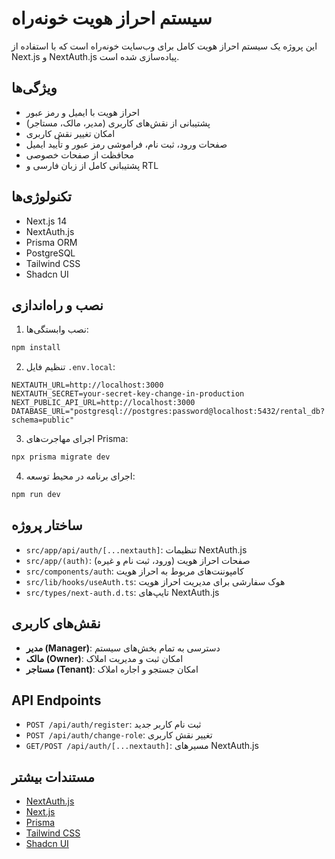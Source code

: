 # سیستم احراز هویت خونه‌راه

این پروژه یک سیستم احراز هویت کامل برای وب‌سایت خونه‌راه است که با استفاده از Next.js و NextAuth.js پیاده‌سازی شده است.

## ویژگی‌ها

- احراز هویت با ایمیل و رمز عبور
- پشتیبانی از نقش‌های کاربری (مدیر، مالک، مستاجر)
- امکان تغییر نقش کاربری
- صفحات ورود، ثبت نام، فراموشی رمز عبور و تأیید ایمیل
- محافظت از صفحات خصوصی
- پشتیبانی کامل از زبان فارسی و RTL

## تکنولوژی‌ها

- Next.js 14
- NextAuth.js
- Prisma ORM
- PostgreSQL
- Tailwind CSS
- Shadcn UI

## نصب و راه‌اندازی

1. نصب وابستگی‌ها:
```bash
npm install
```

2. تنظیم فایل `.env.local`:
```
NEXTAUTH_URL=http://localhost:3000
NEXTAUTH_SECRET=your-secret-key-change-in-production
NEXT_PUBLIC_API_URL=http://localhost:3000
DATABASE_URL="postgresql://postgres:password@localhost:5432/rental_db?schema=public"
```

3. اجرای مهاجرت‌های Prisma:
```bash
npx prisma migrate dev
```

4. اجرای برنامه در محیط توسعه:
```bash
npm run dev
```

## ساختار پروژه

- `src/app/api/auth/[...nextauth]`: تنظیمات NextAuth.js
- `src/app/(auth)`: صفحات احراز هویت (ورود، ثبت نام و غیره)
- `src/components/auth`: کامپوننت‌های مربوط به احراز هویت
- `src/lib/hooks/useAuth.ts`: هوک سفارشی برای مدیریت احراز هویت
- `src/types/next-auth.d.ts`: تایپ‌های NextAuth.js

## نقش‌های کاربری

- **مدیر (Manager)**: دسترسی به تمام بخش‌های سیستم
- **مالک (Owner)**: امکان ثبت و مدیریت املاک
- **مستاجر (Tenant)**: امکان جستجو و اجاره املاک

## API Endpoints

- `POST /api/auth/register`: ثبت نام کاربر جدید
- `POST /api/auth/change-role`: تغییر نقش کاربری
- `GET/POST /api/auth/[...nextauth]`: مسیرهای NextAuth.js

## مستندات بیشتر

- [NextAuth.js](https://next-auth.js.org/)
- [Next.js](https://nextjs.org/docs)
- [Prisma](https://www.prisma.io/docs)
- [Tailwind CSS](https://tailwindcss.com/docs)
- [Shadcn UI](https://ui.shadcn.com/) 